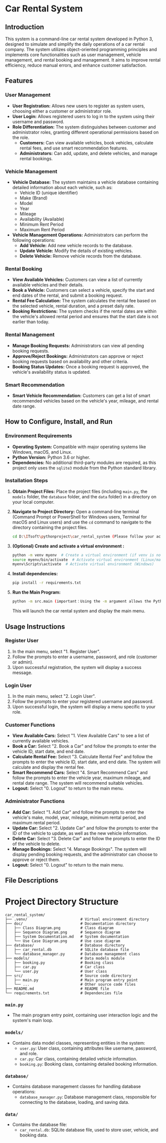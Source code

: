 # Car Rental System

## Introduction

This system is a command-line car rental system developed in Python 3, designed to simulate and simplify the daily operations of a car rental company. The system utilizes object-oriented programming principles and implements core functionalities such as user management, vehicle management, and rental booking and management. It aims to improve rental efficiency, reduce manual errors, and enhance customer satisfaction.

## Features

### User Management

*   **User Registration:** Allows new users to register as system users, choosing either a customer or administrator role.
*   **User Login:** Allows registered users to log in to the system using their username and password.
*   **Role Differentiation:** The system distinguishes between customer and administrator roles, granting different operational permissions based on the role.
    *   **Customers:** Can view available vehicles, book vehicles, calculate rental fees, and use smart recommendation features.
    *   **Administrators:** Can add, update, and delete vehicles, and manage rental bookings.

### Vehicle Management

*   **Vehicle Database:** The system maintains a vehicle database containing detailed information about each vehicle, such as:
    *   Vehicle ID (unique identifier)
    *   Make (Brand)
    *   Model
    *   Year
    *   Mileage
    *   Availability (Available)
    *   Minimum Rent Period
    *   Maximum Rent Period
*   **Vehicle Management Operations:** Administrators can perform the following operations:
    *   **Add Vehicle:** Add new vehicle records to the database.
    *   **Update Vehicle:** Modify the details of existing vehicles.
    *   **Delete Vehicle:** Remove vehicle records from the database.

### Rental Booking

*   **View Available Vehicles:** Customers can view a list of currently available vehicles and their details.
*   **Book a Vehicle:** Customers can select a vehicle, specify the start and end dates of the rental, and submit a booking request.
*   **Rental Fee Calculation:** The system calculates the rental fee based on the selected vehicle, rental duration, and a preset daily rate.
*   **Booking Restrictions:** The system checks if the rental dates are within the vehicle's allowed rental period and ensures that the start date is not earlier than today.

### Rental Management

*   **Manage Booking Requests:** Administrators can view all pending booking requests.
*   **Approve/Reject Bookings:** Administrators can approve or reject booking requests based on availability and other criteria.
*   **Booking Status Updates:** Once a booking request is approved, the vehicle's availability status is updated.

### Smart Recommendation

*   **Smart Vehicle Recommendation:** Customers can get a list of smart recommended vehicles based on the vehicle's year, mileage, and rental date range.

## How to Configure, Install, and Run

### Environment Requirements

*   **Operating System:** Compatible with major operating systems like Windows, macOS, and Linux.
*   **Python Version:** Python 3.6 or higher.
*   **Dependencies:** No additional third-party modules are required, as this project only uses the `sqlite3` module from the Python standard library.

### Installation Steps

1.  **Obtain Project Files:**
    Place the project files (including `main.py`, the `models` folder, the `database` folder, and the `data` folder) in a directory on your local computer.
2.  **Navigate to Project Directory:**
    Open a command-line terminal (Command Prompt or PowerShell for Windows users, Terminal for macOS and Linux users) and use the `cd` command to navigate to the directory containing the project files.

    ```bash
    cd D:\ITsoft\pythonproject\car_rental_system (Please follow your actual path.)
    ```
3.  **(Optional) Create and activate a virtual environment  :**
    ```bash
    python -m venv myenv  # Create a virtual environment (if venv is not installed, install it first: pip install virtualenv)
    source myenv/bin/activate  # Activate virtual environment (Linux/macOS)
    myenv\Scripts\activate  # Activate virtual environment (Windows)
    ```
4. **Install dependencies:**
    ```bash
    pip install -r requirements.txt
    ```
5.  **Run the Main Program:**

    ```bash
    python -m src.main (important：Using the -m argument allows the Python interpreter to treat src as a package.)
    ```
    
    This will launch the car rental system and display the main menu.

## Usage Instructions

### Register User

1.  In the main menu, select "1. Register User".
2.  Follow the prompts to enter a username, password, and role (customer or admin).
3.  Upon successful registration, the system will display a success message.

### Login User

1.  In the main menu, select "2. Login User".
2.  Follow the prompts to enter your registered username and password.
3.  Upon successful login, the system will display a menu specific to your role.

### Customer Functions

*   **View Available Cars:** Select "1. View Available Cars" to see a list of currently available vehicles.
*   **Book a Car:** Select "2. Book a Car" and follow the prompts to enter the vehicle ID, start date, and end date.
*   **Calculate Rental Fee:** Select "3. Calculate Rental Fee" and follow the prompts to enter the vehicle ID, start date, and end date. The system will calculate and display the rental fee.
*   **Smart Recommend Cars:** Select "4. Smart Recommend Cars" and follow the prompts to enter the vehicle year, maximum mileage, and rental date range. The system will recommend suitable vehicles.
*   **Logout:** Select "0. Logout" to return to the main menu.

### Administrator Functions

*   **Add Car:** Select "1. Add Car" and follow the prompts to enter the vehicle's make, model, year, mileage, minimum rental period, and maximum rental period.
*   **Update Car:** Select "2. Update Car" and follow the prompts to enter the ID of the vehicle to update, as well as the new vehicle information.
*   **Delete Car:** Select "3. Delete Car" and follow the prompts to enter the ID of the vehicle to delete.
*   **Manage Bookings:** Select "4. Manage Bookings". The system will display pending booking requests, and the administrator can choose to approve or reject them.
*   **Logout:** Select "0. Logout" to return to the main menu.

## File Descriptions
# Project Directory Structure

    car_rental_system/
    ├── .venv/                        # Virtual environment directory
    ├── doc/                          # Documentation directory
    │   ├── Class Diagram.png         # Class diagram
    │   ├── Sequence Diagram.png      # Sequence diagram
    │   ├── System Documentation.md   # System documentation
    │   └── Use Case Diagram.png      # Use case diagram
    ├── database/                     # Database directory
    │   ├── car_rental.db             # SQLite database file
    │   └── database_manager.py       # Database management class
    ├── models/                       # Data models module
    │   ├── booking.py                # Booking class
    │   ├── car.py                    # Car class
    │   └── user.py                   # User class
    ├── src/                          # Source code directory
    │   ├── main.py                   # Main program entry point
    │   └── ...                       # Other source code files
    ├── README.md                     # README file
    └── requirements.txt              # Dependencies file




### `main.py`

*   The main program entry point, containing user interaction logic and the system's main loop.

### `models/`

*   Contains data model classes, representing entities in the system:
    *   `user.py`: User class, containing attributes like username, password, and role.
    *   `car.py`: Car class, containing detailed vehicle information.
    *   `booking.py`: Booking class, containing detailed booking information.

### `database/`

*   Contains database management classes for handling database operations:
    *   `database_manager.py`: Database management class, responsible for connecting to the database, loading, and saving data.

### `data/`

*   Contains the database file:
    *   `car_rental.db`: SQLite database file, used to store user, vehicle, and booking data.
